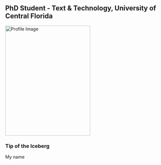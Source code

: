 ## PhD Student - Text & Technology, University of Central Florida

<img src="assets/ProfileGithub.jpg" alt="Profile Image" style="width: 270px; height: 350px;">

### Tip of the Iceberg
My name
